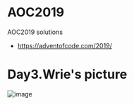 # AOC2019
AOC2019 solutions

- https://adventofcode.com/2019/

# Day3.Wrie's picture
![image](http://github.com/GawainGao/AOC2019/master/Day03/Figure_1.png)

